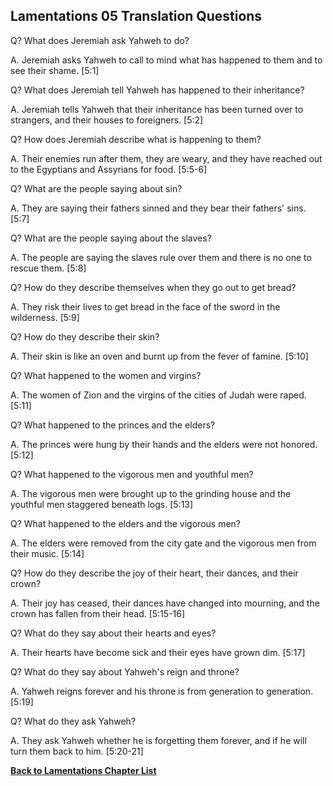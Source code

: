 ## Lamentations 05 Translation Questions ##

Q? What does Jeremiah ask Yahweh to do?

A. Jeremiah asks Yahweh to call to mind what has happened to them and to see their shame. [5:1]

Q? What does Jeremiah tell Yahweh has happened to their inheritance?

A. Jeremiah tells Yahweh that their inheritance has been turned over to strangers, and their houses to foreigners. [5:2]

Q? How does Jeremiah describe what is happening to them?

A. Their enemies run after them, they are weary, and they have reached out to the Egyptians and Assyrians for food. [5:5-6]

Q? What are the people saying about sin?

A. They are saying their fathers sinned and they bear their fathers' sins. [5:7]

Q? What are the people saying about the slaves?

A. The people are saying the slaves rule over them and there is no one to rescue them. [5:8]

Q? How do they describe themselves when they go out to get bread?

A. They risk their lives to get bread in the face of the sword in the wilderness. [5:9]

Q? How do they describe their skin?

A. Their skin is like an oven and burnt up from the fever of famine. [5:10]

Q? What happened to the women and virgins?

A. The women of Zion and the virgins of the cities of Judah were raped. [5:11]

Q? What happened to the princes and the elders?

A. The princes were hung by their hands and the elders were not honored. [5:12]

Q? What happened to the vigorous men and youthful men?

A. The vigorous men were brought up to the grinding house and the youthful men staggered beneath logs. [5:13]

Q? What happened to the elders and the vigorous men?

A. The elders were removed from the city gate and the vigorous men from their music. [5:14]

Q? How do they describe the joy of their heart, their dances, and their crown?

A. Their joy has ceased, their dances have changed into mourning, and the crown has fallen from their head. [5:15-16]

Q? What do they say about their hearts and eyes?

A. Their hearts have become sick and their eyes have grown dim. [5:17]

Q? What do they say about Yahweh's reign and throne?

A. Yahweh reigns forever and his throne is from generation to generation. [5:19]

Q? What do they ask Yahweh?

A. They ask Yahweh whether he is forgetting them forever, and if he will turn them back to him. [5:20-21]

__[Back to Lamentations Chapter List](./)__

